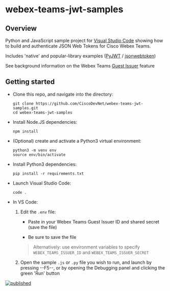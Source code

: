 # webex-teams-jwt-samples

## Overview

Python and JavaScript sample project for [Visual Studio Code](https://code.visualstudio.com/) showing how to build and authenticate JSON Web Tokens for Cisco Webex Teams.  

Includes 'native' and popular-library examples ([PyJWT](https://pyjwt.readthedocs.io/en/latest/) / [jsonwebtoken](https://github.com/auth0/node-jsonwebtoken))

See background information on the Webex Teams [Guest Issuer](https://developer.webex.com/guest-issuer.html) feature

## Getting started

- Clone this repo, and navigate into the directory:

    ```shell
    git clone https://github.com/CiscoDevNet/webex-teams-jwt-samples.git
    cd webex-teams-jwt-samples
    ```

- Install Node.JS dependencies:

    ```shell
    npm install
    ```

- (Optional) create and activate a Python3 virtual environment:

    ```shell
    python3 -m venv env
    source env/bin/activate
    ```

- Install Python3 dependencies:

    ```shell
    pip install -r requirements.txt
    ```

- Launch Visual Studio Code:

    ```shell
    code .
    ```

- In VS Code:

    1. Edit the `.env` file:

        - Paste in your Webex Teams Guest Issuer ID and shared secret (save the file)

        - Be sure to save the file

        >Alternatively: use environment variables to specify `WEBEX_TEAMS_ISSUER_ID` and `WEBEX_TEAMS_ISSUER_SECRET`

    1. Open the sample `.js` or `.py` file you wish to run, and launch by pressing --F5--, or by opening the Debugging panel and clicking the green 'Run' button

[![published](https://static.production.devnetcloud.com/codeexchange/assets/images/devnet-published.svg)](https://developer.cisco.com/codeexchange/github/repo/CiscoDevNet/webex-teams-jwt-samples)
